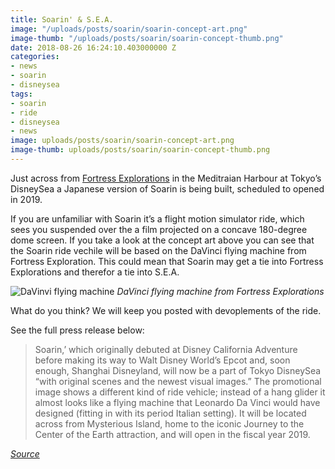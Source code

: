 ```yaml
---
title: Soarin' & S.E.A.
image: "/uploads/posts/soarin/soarin-concept-art.png"
image-thumb: "/uploads/posts/soarin/soarin-concept-thumb.png"
date: 2018-08-26 16:24:10.403000000 Z
categories:
- news
- soarin
- disneysea
tags:
- soarin
- ride
- disneysea
- news
image: uploads/posts/soarin/soarin-concept-art.png
image-thumb: uploads/posts/soarin/soarin-concept-thumb.png
---
```


Just across from [Fortress Explorations](/history/fortress-explorations) in the Meditraian Harbour at Tokyo’s DisneySea a Japanese version of Soarin is being built, scheduled to opened in 2019.

If you are unfamiliar with Soarin it’s a flight motion simulator ride, which sees you suspended over the a film projected on a concave 180-degree dome screen. If you take a look at the concept art above you can see that the Soarin ride vechile will be based on the DaVinci flying machine from Fortress Exploration. This could mean that Soarin may get a tie into Fortress Explorations and therefor a tie into S.E.A.

![DaVinvi flying machine](/uploads/posts/soarin/DSC03261.jpg)
*DaVinci flying machine from Fortress Explorations*

What do you think? We will keep you posted with devoplements of the ride.

See the full press release below:

> Soarin,’ which originally debuted at Disney California Adventure before making its way to Walt Disney World’s Epcot and, soon enough, Shanghai Disneyland, will now be a part of Tokyo DisneySea “with original scenes and the newest visual images.” The promotional image shows a different kind of ride vehicle; instead of a hang glider it almost looks like a flying machine that Leonardo Da Vinci would have designed (fitting in with its period Italian setting). It will be located across from Mysterious Island, home to the iconic Journey to the Center of the Earth attraction, and will open in the fiscal year 2019.  

*[Source](https://ohmy.disney.com/insider/2016/04/27/beauty-and-the-beast-themed-land-big-hero-6-attraction-announced-for-tokyo-disneyland/)*